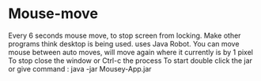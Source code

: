 # Mouse-move
Every 6 seconds mouse move, to stop screen from locking. Make other programs think desktop is being used. uses Java Robot. You can move mouse between auto moves, will move again where it currently is by 1 pixel  To stop close the window or Ctrl-c the process  To start double click the jar or give command : java -jar Mousey-App.jar
